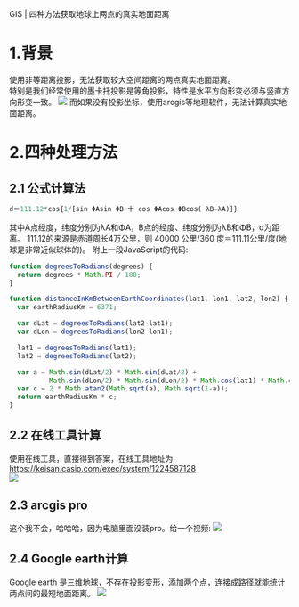 GIS | 四种方法获取地球上两点的真实地面距离

# 1.背景
使用非等距离投影，无法获取较大空间距离的两点真实地面距离。  
特别是我们经常使用的墨卡托投影是等角投影，特性是水平方向形变必须与竖直方向形变一致。
![](http://pics.landcover100.com/pics//image/20210926224418.png)
而如果没有投影坐标，使用arcgis等地理软件，无法计算真实地面距离。

# 2.四种处理方法
## 2.1 公式计算法

```python
d＝111.12*cos{1/[sin ΦAsin ΦB 十 cos ΦAcos ΦBcos( λB—λA)]}
```
其中A点经度，纬度分别为λA和ΦA，B点的经度、纬度分别为λB和ΦB，d为距离。
111.12的来源是赤道周长4万公里，则 40000 公里/360 度＝111.11公里/度(地球是非常近似球体的)。
附上一段JavaScript的代码:

```javascript
function degreesToRadians(degrees) {
  return degrees * Math.PI / 180;
}

function distanceInKmBetweenEarthCoordinates(lat1, lon1, lat2, lon2) {
  var earthRadiusKm = 6371;

  var dLat = degreesToRadians(lat2-lat1);
  var dLon = degreesToRadians(lon2-lon1);

  lat1 = degreesToRadians(lat1);
  lat2 = degreesToRadians(lat2);

  var a = Math.sin(dLat/2) * Math.sin(dLat/2) +
          Math.sin(dLon/2) * Math.sin(dLon/2) * Math.cos(lat1) * Math.cos(lat2); 
  var c = 2 * Math.atan2(Math.sqrt(a), Math.sqrt(1-a)); 
  return earthRadiusKm * c;
}
```

## 2.2 在线工具计算
使用在线工具，直接得到答案，在线工具地址为:  
https://keisan.casio.com/exec/system/1224587128  
![](http://pics.landcover100.com/pics//image/20210926230308.png)


## 2.3 arcgis pro
这个我不会，哈哈哈，因为电脑里面没装pro。给一个视频:
![](http://pics.landcover100.com/pics//image/20210926231034.png)

## 2.4 Google earth计算
Google earth 是三维地球，不存在投影变形，添加两个点，连接成路径就能统计两点间的最短地面距离。
![](http://pics.landcover100.com/pics//image/20210926210434.png)

